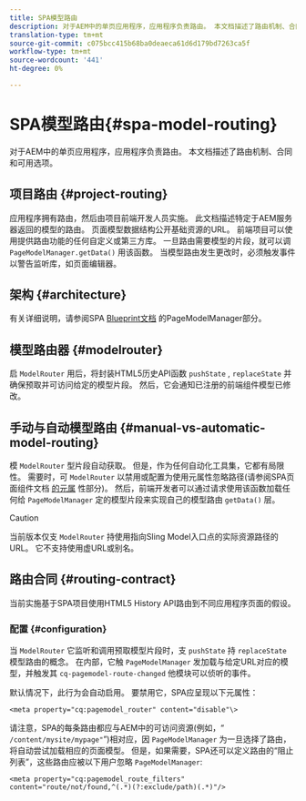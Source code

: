 ```yaml
---
title: SPA模型路由
description: 对于AEM中的单页应用程序，应用程序负责路由。 本文档描述了路由机制、合同和可用选项。
translation-type: tm+mt
source-git-commit: c075bcc415b68ba0deaeca61d6d179bd7263ca5f
workflow-type: tm+mt
source-wordcount: '441'
ht-degree: 0%

---
```



# SPA模型路由{#spa-model-routing}

对于AEM中的单页应用程序，应用程序负责路由。 本文档描述了路由机制、合同和可用选项。

## 项目路由 {#project-routing}

应用程序拥有路由，然后由项目前端开发人员实施。 此文档描述特定于AEM服务器返回的模型的路由。 页面模型数据结构公开基础资源的URL。 前端项目可以使用提供路由功能的任何自定义或第三方库。 一旦路由需要模型的片段，就可以调 `PageModelManager.getData()` 用该函数。 当模型路由发生更改时，必须触发事件以警告监听库，如页面编辑器。

## 架构 {#architecture}

有关详细说明，请参阅SPA [Blueprint文档](blueprint.md#pagemodelmanager) 的PageModelManager部分。

## 模型路由器 {#modelrouter}

启 `ModelRouter` 用后，将封装HTML5历史API函数 `pushState` , `replaceState` 并确保预取并可访问给定的模型片段。 然后，它会通知已注册的前端组件模型已修改。

## 手动与自动模型路由 {#manual-vs-automatic-model-routing}

模 `ModelRouter` 型片段自动获取。 但是，作为任何自动化工具集，它都有局限性。 需要时，可 `ModelRouter` 以禁用或配置为使用元属性忽略路径(请参阅SPA页面组件文档 [的元属](page-component.md) 性部分)。 然后，前端开发者可以通过请求使用该函数加载任何给 `PageModelManager` 定的模型片段来实现自己的模型路由 `getData()` 层。

>[!CAUTION]
>
>当前版本仅支 `ModelRouter` 持使用指向Sling Model入口点的实际资源路径的URL。 它不支持使用虚URL或别名。

## 路由合同 {#routing-contract}

当前实施基于SPA项目使用HTML5 History API路由到不同应用程序页面的假设。

### 配置 {#configuration}

当 `ModelRouter` 它监听和调用预取模型片段时，支 `pushState` 持 `replaceState` 模型路由的概念。 在内部，它触 `PageModelManager` 发加载与给定URL对应的模型，并触发其 `cq-pagemodel-route-changed` 他模块可以侦听的事件。

默认情况下，此行为会自动启用。 要禁用它，SPA应呈现以下元属性：

```
<meta property="cq:pagemodel_router" content="disable"\>
```

请注意，SPA的每条路由都应与AEM中的可访问资源(例如，“ `/content/mysite/mypage"`”)相对应，因 `PageModelManager` 为一旦选择了路由，将自动尝试加载相应的页面模型。 但是，如果需要，SPA还可以定义路由的“阻止列表”，这些路由应被以下用户忽略 `PageModelManager`:

```
<meta property="cq:pagemodel_route_filters" content="route/not/found,^(.*)(?:exclude/path)(.*)"/>
```
